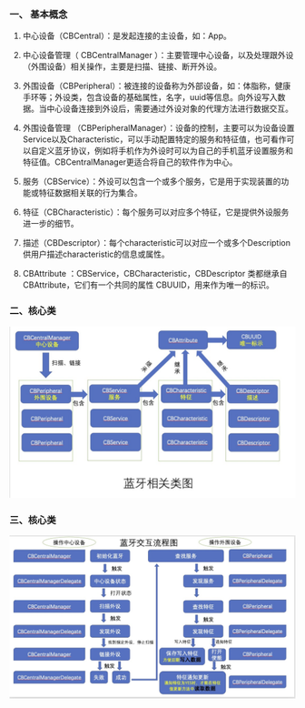 ### 一、 基本概念

1. 中心设备（CBCentral）：是发起连接的主设备，如：App。
2. 中心设备管理（ CBCentralManager ）：主要管理中心设备，以及处理跟外设（外围设备）相关操作，主要是扫描、链接、断开外设。
3. 外围设备（CBPeripheral）：被连接的设备称为外部设备，如：体脂称，健康手环等；外设类，包含设备的基础属性，名字，uuid等信息。向外设写入数据。当中心设备连接到外设后，需要通过外设对象的代理方法进行数据交互。
4. 外围设备管理 （CBPeripheralManager）：设备的控制，主要可以为设备设置Service以及Characteristic，可以手动配置特定的服务和特征值，也可看作可以自定义蓝牙协议，例如将手机作为外设时可以为自己的手机蓝牙设置服务和特征值。CBCentralManager更适合将自己的软件作为中心。

4. 服务（CBService）：外设可以包含一个或多个服务，它是用于实现装置的功能或特征数据相关联的行为集合。
5. 特征（CBCharacteristic）：每个服务可以对应多个特征，它是提供外设服务进一步的细节。
6. 描述（CBDescriptor）：每个characteristic可以对应一个或多个Description 供用户描述characteristic的信息或属性。
7. CBAttribute ：CBService，CBCharacteristic，CBDescriptor 类都继承自 CBAttribute，它们有一个共同的属性 CBUUID，用来作为唯一的标识。

### 二、核心类

![蓝牙相关类图](蓝牙相关类图.jpeg)

### 三、核心类

![蓝牙交互流程](蓝牙交互流程.jpeg)
